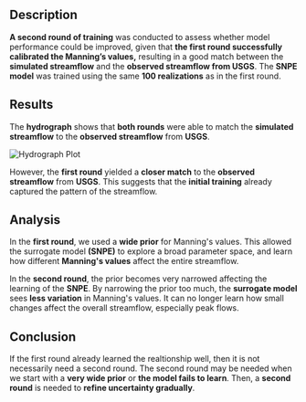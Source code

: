 ## Description

**A second round of training** was conducted to assess whether model performance could be improved, given that **the first round successfully calibrated the Manning’s values,** resulting in a good match between the **simulated streamflow** and the **observed streamflow from USGS**. The **SNPE model** was trained using the same **100 realizations** as in the first round. 





## Results 
The **hydrograph** shows that **both rounds** were able to match the **simulated streamflow** to the **observed streamflow** from **USGS**.

![Hydrograph Plot](hydrograph_plots/hydrograph_training_100_realizations_first_round_second_01608500.png)

However, the **first round** yielded a **closer match** to the **observed streamflow** from **USGS**. This suggests that the **initial training** already captured the pattern of the streamflow. 



## Analysis 

In the **first round**, we used a **wide prior** for Manning's values. This allowed the surrogate model **(SNPE)** to explore a broad parameter space, and learn how different **Manning's values** affect the entire streamflow. 

In the **second round**, the prior becomes very narrowed affecting the learning of the **SNPE**. By narrowing the prior too much, the **surrogate model** sees **less variation** in Manning's values. It can no longer learn how small changes affect the overall streamflow, especially peak flows. 


## Conclusion 
If the first round already learned the realtionship well, then it is not necessarily need a second round. The second round may be needed when we start with a **very wide prior** or **the model fails to learn**. Then, a **second round** is needed to **refine uncertainty gradually**. 
